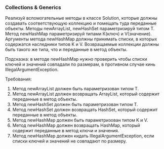 
### Collections & Generics

Реализуй вспомогательныe методы в классе Solution, которые должны создавать соответствующую коллекцию и помещать туда переданные объекты.
Методы newArrayList, newHashSet параметризируй типом T.
Метод newHashMap параметризируй типами К(ключ) и V(значение). Аргументы метода newHashMap должны принимать списки, в которых содержатся наследники типов K и V.
Возвращаемые коллекции должны быть такого же типа, что и переданные в метод объекты.

Подсказка: в методе newHashMap нужно проверить чтобы списки ключей и значений совпадали по размерам, в противном случае кинь IllegalArgumentException.


Требования:
1.	Метод newArrayList должен быть параметризован типом Т.
2.	Метод newArrayList должен возвращать ArrayList, который содержит переданные в метод объекты.
3.	Метод newHashSet должен быть параметризован типом Т.
4.	Метод newHashSet должен возвращать HashSet, который содержит переданные в метод объекты.
5.	Метод newHashMap должен быть параметризован типом K и V.
6.	Метод newHashMap должен возвращать HashMap, который содержит переданные в метод ключи и значения.
7.	Метод newHashMap должен кидать IllegalArgumentException, если списки ключей и значений не совпадают по размеру.


